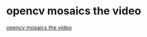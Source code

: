 # opencv mosaics the video
[opencv mosaics the video](https://aiwithcloud.com/2022/09/16/opencv_mosaics_the_video/)